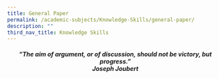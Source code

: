 ```yaml
---
title: General Paper
permalink: /academic-subjects/Knowledge-Skills/general-paper/
description: ""
third_nav_title: Knowledge Skills
---
```

<center><h4><em>“The aim of argument, or of discussion, should not be victory, but progress.”
	<br><b>Joseph Joubert</b></em></h4></center>
